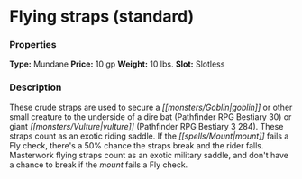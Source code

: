﻿---
Title: "Flying straps (standard)"
Type: "Mundane"
Price: "10 gp"
Weight: "10 lbs."
Slot: "Slotless"
Description: |
  "These crude straps are used to secure a goblin or other small creature to the underside of a dire bat (_Pathfinder RPG Bestiary_ 30) or giant vulture (_Pathfinder RPG Bestiary 3_ 284). These straps count as an exotic riding saddle. If the mount fails a Fly check, there's a 50% chance the straps break and the rider falls. Masterwork flying straps count as an exotic military saddle, and don't have a chance to break if the mount fails a Fly check."
Sources: "['Monster Codex']"
---

# Flying straps (standard)

### Properties

**Type:** Mundane **Price:** 10 gp **Weight:** 10 lbs. **Slot:** Slotless

### Description

These crude straps are used to secure a _[[monsters/Goblin|goblin]]_ or other small creature to the underside of a dire bat (Pathfinder RPG Bestiary 30) or giant _[[monsters/Vulture|vulture]]_ (Pathfinder RPG Bestiary 3 284). These straps count as an exotic riding saddle. If the _[[spells/Mount|mount]]_ fails a Fly check, there's a 50% chance the straps break and the rider falls. Masterwork flying straps count as an exotic military saddle, and don't have a chance to break if the _mount_ fails a Fly check.

